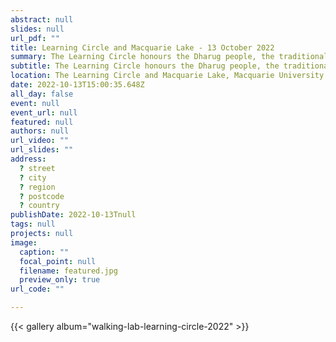 ```yaml
---
abstract: null
slides: null
url_pdf: ""
title: Learning Circle and Macquarie Lake - 13 October 2022
summary: The Learning Circle honours the Dharug people, the traditional owners of Macquarie University's lands. It serves as a culturally safe environment for gathering and sharing knowledge, a practice ingrained in Aboriginal and Torres Strait Islander cultures for tens of thousands of years.
subtitle: The Learning Circle honours the Dharug people, the traditional owners of Macquarie University's lands. It serves as a culturally safe environment for gathering and sharing knowledge, a practice ingrained in Aboriginal and Torres Strait Islander cultures for tens of thousands of years.
location: The Learning Circle and Macquarie Lake, Macquarie University
date: 2022-10-13T15:00:35.648Z
all_day: false
event: null
event_url: null
featured: null
authors: null
url_video: ""
url_slides: ""
address:
  ? street
  ? city
  ? region
  ? postcode
  ? country
publishDate: 2022-10-13Tnull
tags: null
projects: null
image:
  caption: ""
  focal_point: null
  filename: featured.jpg
  preview_only: true
url_code: ""

---
```


{{< gallery album="walking-lab-learning-circle-2022" >}}

